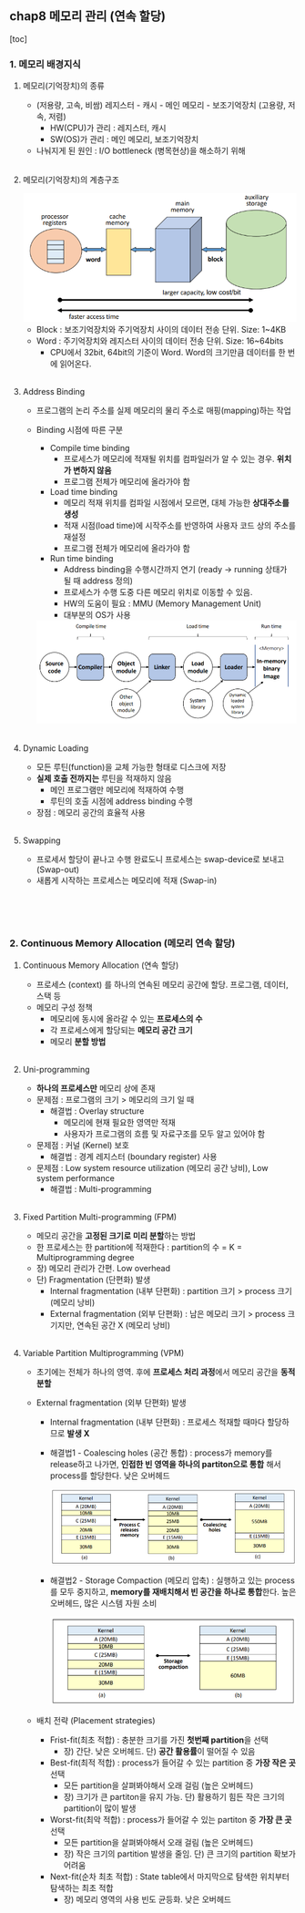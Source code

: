 ## chap8 메모리 관리 (연속 할당)

[toc]

### 1. 메모리 배경지식

1. 메모리(기억장치)의 종류

   - (저용량, 고속, 비쌈) 레지스터 - 캐시 - 메인 메모리 - 보조기억장치 (고용량, 저속, 저렴)
     - HW(CPU)가 관리 : 레지스터, 캐시
     - SW(OS)가 관리 : 메인 메모리, 보조기억장치
   - 나눠지게 된 원인 : I/O bottleneck (병목현상)을 해소하기 위해

   <br/>

2. 메모리(기억장치)의 계층구조

   <img src="chap8 연속 메모리 할당.assets/image-20210829041317427.png" alt="image-20210829041317427" style="zoom:67%;" />

   - Block : 보조기억장치와 주기억장치 사이의 데이터 전송 단위. Size: 1~4KB
   - Word : 주기억장치와 레지스터 사이의 데이터 전송 단위. Size: 16~64bits
     - CPU에서 32bit, 64bit의 기준이 Word. Word의 크기만큼 데이터를 한 번에 읽어온다.

   <br/>

3. Address Binding

   - 프로그램의 논리 주소를 실제 메모리의 물리 주소로 매핑(mapping)하는 작업

   - Binding 시점에 따른 구분

     - Compile time binding
       - 프로세스가 메모리에 적재될 위치를 컴파일러가 알 수 있는 경우. **위치가 변하지 않음**
       - 프로그램 전체가 메모리에 올라가야 함
     - Load time binding
       - 메모리 적재 위치를 컴파일 시점에서 모르면, 대체 가능한 **상대주소를 생성**
       - 적재 시점(load time)에 시작주소를 반영하여 사용자 코드 상의 주소를 재설정
       - 프로그램 전체가 메모리에 올라가야 함
     - Run time binding
       - Address binding을 수행시간까지 연기 (ready → running 상태가 될 때 address 정의)
       - 프로세스가 수행 도중 다른 메모리 위치로 이동할 수 있음.
       - HW의 도움이 필요 : MMU (Memory Management Unit)
       - 대부분의 OS가 사용

     <img src="chap8 연속 메모리 할당.assets/image-20210829040513784.png" alt="image-20210829040513784" style="zoom: 67%;" />

   <br/>

4. Dynamic Loading

   - 모든 루틴(function)을 교체 가능한 형태로 디스크에 저장
   - **실제 호출 전까지는** 루틴을 적재하지 않음
     - 메인 프로그램만 메모리에 적재하여 수행
     - 루틴의 호출 시점에 address binding 수행
   - 장점 : 메모리 공간의 효율적 사용

   <br/>

5. Swapping

   - 프로세서 할당이 끝나고 수행 완료도니 프로세스는 swap-device로 보내고 (Swap-out)
   - 새롭게 시작하는 프로세스는 메모리에 적재 (Swap-in)

<br/>

<br/>

<br/>


### 2. Continuous Memory Allocation (메모리 연속 할당)

1. Continuous Memory Allocation (연속 할당)

   - 프로세스 (context) 를 하나의 연속된 메모리 공간에 할당. 프로그램, 데이터, 스택 등
   - 메모리 구성 정책
     - 메모리에 동시에 올라갈 수 있는 **프로세스의 수**
     - 각 프로세스에게 할당되는 **메모리 공간 크기**
     - 메모리 **분할 방법**

   <br/>

2. Uni-programming

   - **하나의 프로세스만** 메모리 상에 존재
   - 문제점 : 프로그램의 크기 > 메모리의 크기 일 때
     - 해결법 : Overlay structure
       - 메모리에 현재 필요한 영역만 적재
       - 사용자가 프로그램의 흐름 및 자료구조를 모두 알고 있어야 함
   - 문제점 : 커널 (Kernel) 보호
     - 해결법 : 경계 레지스터 (boundary register) 사용
   - 문제점 : Low system resource utilization (메모리 공간 낭비), Low system performance
     - 해결법 : Multi-programming

   <br/>

3. Fixed Partition Multi-programming (FPM) 

   - 메모리 공간을 **고정된 크기로 미리 분할**하는 방법
   - 한 프로세스는 한 partition에 적재한다 : partition의 수 = K = Multiprogramming degree
   - 장) 메모리 관리가 간편. Low overhead
   - 단) Fragmentation (단편화) 발생
     - Internal fragmentation (내부 단편화) : partition 크기 > process 크기 (메모리 낭비)
     - External fragmentation (외부 단편화) : 남은 메모리 크기 > process 크기지만, 연속된 공간 X (메모리 낭비)

   <br/>

4. Variable Partition Multiprogramming (VPM)

   - 초기에는 전체가 하나의 영역. 후에 **프로세스 처리 과정**에서 메모리 공간을 **동적 분할**

   - External fragmentation (외부 단편화) 발생

     - Internal fragmentation (내부 단편화) : 프로세스 적재할 때마다 할당하므로 **발생 X**

     - 해결법1 - Coalescing holes (공간 통합) : process가 memory를 release하고 나가면, **인접한 빈 영역을 하나의 partiton으로 통합** 해서 process를 할당한다. 낮은 오버헤드

       <img src="chap8 연속 메모리 할당.assets/image-20210829044936640.png" alt="image-20210829044936640" style="zoom:67%;" />

     - 해결법2 - Storage Compaction (메모리 압축) : 실행하고 있는 process를 모두 중지하고, **memory를 재배치해서 빈 공간을 하나로 통합**한다. 높은 오버헤드, 많은 시스템 자원 소비

       <img src="chap8 연속 메모리 할당.assets/image-20210829044955829.png" alt="image-20210829044955829" style="zoom:67%;" />

   - 배치 전략 (Placement strategies)

     - Frist-fit(최초 적합) : 충분한 크기를 가진 **첫번째 partition**을 선택
       - 장) 간단. 낮은 오버헤드. 단) **공간 활용률**이 떨어질 수 있음
     - Best-fit(최적 적합) : process가 들어갈 수 있는 partition 중 **가장 작은 곳** 선택
       - 모든 partition을 살펴봐야해서 오래 걸림 (높은 오버헤드) 
       - 장) 크기가 큰 partiton을 유지 가능. 단) 활용하기 힘든 작은 크기의 partition이 많이 발생
     - Worst-fit(최악 적합) : process가 들어갈 수 있는 partiton 중 **가장 큰 곳** 선택
       - 모든 partition을 살펴봐야해서 오래 걸림 (높은 오버헤드) 
       - 장) 작은 크기의 partition 발생을 줄임. 단) 큰 크기의 partition 확보가 어려움
     - Next-fit(순차 최초 적합) : State table에서 마지막으로 탐색한 위치부터 탐색하는 최초 적합
       - 장) 메모리 영역의 사용 빈도 균등화. 낮은 오버헤드